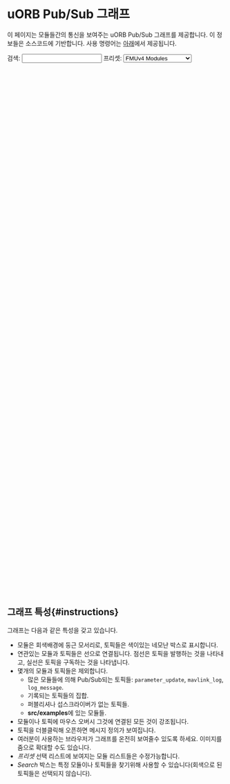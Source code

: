# uORB Pub/Sub 그래프

<!--
Note: this page is disabled for now, as the graph is too incomplete and requires support for uORB::Subscription, uORB::Publication and library code
-->

이 페이지는 모듈들간의 통신을 보여주는 uORB Pub/Sub 그래프를 제공합니다. 이 정보들은 소스코드에 기반합니다. 사용 명령어는 [아래](#instructions)에서 제공됩니다.

검색: <input id="search" type="text" /> 프리셋: <select id ="select-graph" name="select-graph"> <option value='graph_px4fmu-v4.json'>FMUv4 Modules</option> <option value='graph_px4fmu-v2.json'>FMUv2 Modules</option> <option value='graph_sitl.json'>SITL Modules</option> <option value='graph_runtime_sitl.json'>SITL Runtime Modules</option> <option value='graph_full.json'>All Modules</option> </select>   
<!-- use an absolute position to allow it to overflow to the left and the right -->
<svg width="1200" height="1200" style="position: absolute; left: -9999px; right: -9999px; margin: auto;"></svg>
<script src="https://d3js.org/d3.v4.min.js"></script>

<!-- the position of the svg is absolute, so we add a div with the necessary spacing -->

<div style="height: 1210px;"></div>

<script>

// the d3.js script might not yet be loaded (because it's not in <head>), so we
// wrap everything in a function and retry until d3 is available
function initializeGraph() {
    if (typeof d3 === 'undefined') {
        // try again later
        setTimeout(initializeGraph, 500);
        return;
    }


var graph_option = document.getElementById("select-graph");
var default_json_file = graph_option.value;
var minOpacity = 0.1; // opacity when a node/link is faded

/* search field: highlight all matching nodes on text change */
var g_filterText = "";
function searchTextChanged() {
    var textField = document.getElementById("search");
    var searchText = textField.value;
    var opacity = minOpacity;
    if (searchText == "" || document.activeElement != textField) {
        opacity = 1;
        g_filterText = "";
    } else {
        g_filterText = searchText;
    }

    /* change opacity */
    // TODO: call fade() instead?
    node.style("stroke-opacity", function(o) {
        thisOpacity = o.name.includes(searchText) ? 1 : opacity;
        this.setAttribute('fill-opacity', thisOpacity);
        return thisOpacity;
    });

    text.style("stroke-opacity", function(o) {
        thisOpacity = o.name.includes(searchText) ? 1 : opacity;
        this.setAttribute('fill-opacity', thisOpacity);
        return thisOpacity;
    });
    link.style("stroke-opacity", function(o) {
        return opacity;
    });
}
document.getElementById("search").addEventListener("keyup", searchTextChanged);
document.getElementById("search").addEventListener("focusout", searchTextChanged);
document.getElementById("search").addEventListener("focusin", searchTextChanged);
document.getElementById("select-graph").addEventListener("change", reloadSimulation);



var svg = d3.select("svg"),
    width = +svg.attr("width"),
    height = +svg.attr("height");


var collisionForce = rectCollide()
    .size(function (d) { return [d.width+10, d.height+6]; });

var boxForce = boundedBox()
    .bounds([[0, 0], [width, height]])
    .size(function (d) { return [d.width, d.height]; });

var simulation = d3.forceSimulation()
    .velocityDecay(0.3) // default: 0.4
    // alpha: initially 1, then reduced at each step, reducing the forces, so
    // that the simulation comes to a stop eventually
    .alphaMin(0.0001) // default: 0.001
    .alphaDecay(0.0428) // default: 0.0228
    //.alphaTarget(1) // enabling this will make sure the simulation never comes
    // to a stop (and the nodes will either keep fighting for their position, or
    // find an equilibrium)
    .force("link", d3.forceLink().id(function(d) { return d.id; })
    .distance(100)//.strength(0.02) // default: 30, 1 / Math.min(count(link.source), count(link.target));
        // distance: desired link distance
//      .iterations(1) // default: 1, greater = increased rigidity
    )
    .force("charge", d3.forceManyBody().strength(-250)) // decrease to make the
           // graph spread more (distance has a similar effect, but affects the
           // leaf nodes more)
    .force('box', boxForce) // keep the nodes inside the visible area
    .force('collision', collisionForce)
    .force("center", d3.forceCenter(width / 2, height / 2));

// SVG elements
var node = null;
var text = null;
var link = null;

function loadSimulation(json_file_name) {

    d3.json(json_file_name, function(error, graph) {
        if (error) throw error;

        // module filtering (does not remove 'orphaned' topics)
        /*
        var ignored_modules = ["mavlink", "commander"];
        for (var i = 0; i < ignored_modules.length; ++i) {
            var module_id = "m_"+ignored_modules[i];
            // links
            for (var j = 0; j < graph.links.length; ++j) {
                if (graph.links[j].source == module_id ||
                    graph.links[j].target == module_id) {
                    graph.links.splice(j, 1);
                    --j;
                }
            }
            // nodes
            for (var j = 0; j < graph.nodes.length; ++j) {
                if (graph.nodes[j].id == module_id) {
                    graph.nodes.splice(j, 1);
                    --j;
                }
            }
        }
        */

        // explanation for the following syntax: https://bost.ocks.org/mike/join/
        link = svg.append("g")
            .attr("class", "links")
            .selectAll("line")
            .data(graph.links)
            .enter().append("line")
            .attr("stroke-opacity", 0.7)
            .attr("stroke", function(d) { return d.color; })
            .style("stroke-dasharray", function(d) {
                if (d.style == "dashed") return "3, 3";
                return "1, 0";
            });

        var g = svg.append("g").selectAll("g").data(graph.nodes).enter().append("g");
        node = g.append("rect")
            // rounded corners (somewhat more expensive to render)
            .attr("rx", function(d) { return d.type == "module" ? 8 : 0; });

        text = g.append("text")
            .attr("class", "labels")
            .style("font-size", "12px")
            .attr("fill", function(d) { return "#fff"; })
            .attr("dy", ".35em")
            .attr("text-anchor", "middle")
            .text(function(d) { return d.name; })
            .on("mouseover", fadeAnimated(minOpacity))
            .on("mouseout", fadeAnimated(1))
            .on("dblclick", openLink);

        var paddingLeftRight = 18; // adjust the padding values depending on font and font size
        var paddingTopBottom = 5;

        svg.selectAll("text").each(function(d, i) {
            var curPaddingLeftRight = paddingLeftRight;
            var curPaddingTopBottom = paddingTopBottom;
            if (graph.nodes[i].type == "module") {
                curPaddingLeftRight *= 1.5;
                curPaddingTopBottom *= 1.5;
            }

            // get bounding box of text field and store it
            graph.nodes[i].width = this.getBBox().width+curPaddingLeftRight;
            graph.nodes[i].height = this.getBBox().height+curPaddingTopBottom;

            graph.nodes[i].vx = 0;
            graph.nodes[i].vy = 0;
        });


        simulation
            .nodes(graph.nodes)
            .on("tick", ticked);

        simulation.force("link")
            .links(graph.links);

        function ticked() {
            link
                .attr("x1", function(d) { return d.source.x; })
                .attr("y1", function(d) { return d.source.y; })
                .attr("x2", function(d) { return d.target.x; })
                .attr("y2", function(d) { return d.target.y; });

            text
                .attr("x", function(d) { return d.x; })
                .attr("y", function(d) { return d.y; });

            svg.selectAll("rect")
                .attr("x", function(d) { return d.x - d.width/2; })
                .attr("y", function(d) { return d.y - d.height/2;  })
                .attr("width", function(d) { return d.width; })
                .attr("height", function(d) { return d.height; })
                .attr("fill", function(d) { return d.color; });
        }

        // open the 'node.url' attribute in a new tab, if it exists
        function openLink(n) {
            if (typeof n.url !== 'undefined') {
                window.open(n.url, '_blank');
            }
        }


        // smooth fade in/out
        var animationTimer = null;
        var currentOpacity = 1;
        var destOpacity = 1;
        function fadeAnimated(opacity) {
            return function(d) {
                if (animationTimer != null)
                    animationTimer.stop();

                destOpacity = opacity;

                animationTimer = d3.interval(function(elapsed) {
                    var newOpacity = currentOpacity + (destOpacity-currentOpacity) * elapsed/300;
                    // check if we overshot the destination opacity
                    if ((currentOpacity - destOpacity) * (newOpacity - destOpacity) < 0) {
                        currentOpacity = destOpacity;
                    } else {
                        currentOpacity = newOpacity;
                    }
                    fade(currentOpacity)(d);
                    if (Math.abs(currentOpacity - destOpacity) < 0.005) {
                        animationTimer.stop();
                        animationTimer = null;
                    }
                }, 30);
            }
        }

        // mouse over functionality: fade the rest of the graph

        var linkedByIndex = {};
        graph.links.forEach(function(d) {
            linkedByIndex[d.source.index + "," + d.target.index] = 1;
        });
        function isConnected(a, b) {
            return linkedByIndex[a.index + "," + b.index] || linkedByIndex[b.index + "," + a.index] || a.index == b.index;
        }
        function fade(opacity) {
            return function(d) {
                /* The graph opacity is using the following behavior:
                 * - no filtering (g_filterText == ""):
                 *   - mouse hovers over a node: the node and it's connected
                 *     nodes are visible, the rest is faded
                 *   - else: all nodes and links are visible
                 * - filtering:
                 *   - all nodes matching the filter are always visible
                 *   - mouse hovers over a node: the connected nodes are visible
                 *   - no hovering: rest of the non-matching nodes are faded
                 *     (and all the links too)
                 */
                var invertedOpacity = (1+minOpacity) - opacity;
                if (g_filterText != "") {
                    // in case of filtering, the default is to fade non-matching
                    // nodes
                    opacity = minOpacity;
                }

                function nodeOpacity(o) {
                    if (g_filterText != "" && o.name.includes(g_filterText)) {
                        thisOpacity = 1; // always visible if filter matches
                    } else if (isConnected(d, o)) {
                        if (g_filterText == "") {
                            thisOpacity = 1; // connected w/o filtering -> show it
                        } else if (d.name.includes(g_filterText)) {
                            thisOpacity = invertedOpacity;
                        } else {
                            thisOpacity = opacity;
                        }
                    } else {
                        thisOpacity = opacity;
                    }

                    this.setAttribute('fill-opacity', thisOpacity);
                    return thisOpacity;
                }

                node.style("stroke-opacity", nodeOpacity);
                text.style("stroke-opacity", nodeOpacity);

                var linkOpacity = opacity;
                var linkOpacityConnected = 1;
                if (g_filterText != "") {
                    if (d.name.includes(g_filterText)) {
                        linkOpacityConnected = invertedOpacity;
                    } else {
                        linkOpacityConnected = minOpacity;
                    }
                    linkOpacity = minOpacity;
                }
                link.style("stroke-opacity", function(o) {
                    return o.source === d || o.target === d ?
                        linkOpacityConnected : linkOpacity;
                });
            };
        }

    });
}

function reloadSimulation(e) {
    json_file_name = e.target.value;
    console.log(json_file_name);
    d3.selectAll("svg > *").remove();
    loadSimulation(json_file_name);
    simulation.alpha(1).restart();
}

/* initial graph */
loadSimulation(default_json_file);


function rectCollide() {
    var nodes, sizes, masses;
    var size = constant([0, 0]);
    var strength = 0.3;
    var iterations = 20;

    function force() {
        var node, size, mass, xi, yi;
        var i = -1;
        while (++i < iterations) { iterate(); }

        function iterate() {
            var j = -1;
            var tree = d3.quadtree(nodes, xCenter, yCenter).visitAfter(prepare);

            while (++j < nodes.length) {
                node = nodes[j];
                size = sizes[j];
                mass = masses[j];
                xi = xCenter(node);
                yi = yCenter(node);

                tree.visit(apply);
            }
        }

        function apply(quad, x0, y0, x1, y1) {
            var data = quad.data;
            var xSize = (size[0] + quad.size[0]) / 2;
            var ySize = (size[1] + quad.size[1]) / 2;
            if (data) {
                if (data.index <= node.index) { return; }

                var x = xi - xCenter(data);
                var y = yi - yCenter(data);
                var xd = Math.abs(x) - xSize;
                var yd = Math.abs(y) - ySize;

                if (xd < 0 && yd < 0) {
                    var l = Math.sqrt(x * x + y * y);
                    var m = masses[data.index] / (mass + masses[data.index]);

                    if (l > 0.000001) {
                        if (xd > yd) {
                            node.vx -= (x *= xd / l * strength) * m;
                            data.vx += x * (1 - m);
                        } else {
                            node.vy -= (y *= yd / l * strength) * m;
                            data.vy += y * (1 - m);
                        }
                    }
                }
            }

            return x0 > xi + xSize || y0 > yi + ySize ||
                x1 < xi - xSize || y1 < yi - ySize;
        }

        function prepare(quad) {
            if (quad.data) {
                quad.size = sizes[quad.data.index];
            } else {
                quad.size = [0, 0];
                var i = -1;
                while (++i < 4) {
                    if (quad[i] && quad[i].size) {
                        quad.size[0] = Math.max(quad.size[0], quad[i].size[0]);
                        quad.size[1] = Math.max(quad.size[1], quad[i].size[1]);
                    }
                }
            }
        }
    }

    function xCenter(d) { return d.x + d.vx; }
    function yCenter(d) { return d.y + d.vy; }

    force.initialize = function (_) {
        sizes = (nodes = _).map(size);
        masses = sizes.map(function (d) { return d[0] * d[1] });
    }

    force.size = function (_) {
        return (arguments.length
            ? (size = typeof _ === 'function' ? _ : constant(_), force)
            : size);
    }

    force.strength = function (_) {
        return (arguments.length ? (strength = +_, force) : strength);
    }

    force.iterations = function (_) {
        return (arguments.length ? (iterations = +_, force) : iterations);
    }

    return force;
}

function boundedBox() {
    var nodes, sizes;
    var bounds;
    var size = constant([0, 0]);

    function force() {
        var node, size;
        var xi, x0, x1, yi, y0, y1;
        var i = -1;
        while (++i < nodes.length) {
            node = nodes[i];
            size = sizes[i];
            xi = node.x + node.vx;
            x0 = bounds[0][0] - (xi - size[0]/2);
            x1 = bounds[1][0] - (xi + size[0]/2);
            yi = node.y + node.vy;
            y0 = bounds[0][1] - (yi - size[1]/2);
            y1 = bounds[1][1] - (yi + size[1]/2);
            if (x0 > 0 || x1 < 0) {
                node.x += node.vx;
                node.vx = -node.vx;
                if (node.vx < x0) { node.x += x0 - node.vx; }
                if (node.vx > x1) { node.x += x1 - node.vx; }
            }
            if (y0 > 0 || y1 < 0) {
                node.y += node.vy;
                node.vy = -node.vy;
                if (node.vy < y0) { node.vy += y0 - node.vy; }
                if (node.vy > y1) { node.vy += y1 - node.vy; }
            }
        }
    }

    force.initialize = function (_) {
        sizes = (nodes = _).map(size);
    }

    force.bounds = function (_) {
        return (arguments.length ? (bounds = _, force) : bounds);
    }

    force.size = function (_) {
        return (arguments.length
            ? (size = typeof _ === 'function' ? _ : constant(_), force)
            : size);
    }

    return force;
}


function constant(_) {
    return function () { return _; }
}

} // initializeGraph()

initializeGraph();

</script>

 

## 그래프 특성{#instructions}

그래프는 다음과 같은 특성을 갖고 있습니다.

- 모듈은 회색배경에 둥근 모서리로, 토픽들은 색이있는 네모난 박스로 표시합니다.
- 연관있는 모듈과 토픽들은 선으로 연결됩니다. 점선은 토픽을 발행하는 것을 나타내고, 실선은 토픽을 구독하는 것을 나타냅니다.
- 몇개의 모듈과 토픽들은 제외합니다. 
  - 많은 모듈들에 의해 Pub/Sub되는 토픽들: `parameter_update`, `mavlink_log`, `log_message`.
  - 기록되는 토픽들의 집합.
  - 퍼블리셔나 섭스크라이버가 없는 토픽들.
  - **src/examples**에 있는 모듈들.
- 모듈이나 토픽에 마우스 오버시 그것에 연결된 모든 것이 강조됩니다.
- 토픽을 더블클릭해 오픈하면 메시지 정의가 보여집니다.
- 여러분이 사용하는 브라우저가 그래프를 온전히 보여줄수 있도록 하세요. 이미지를 줌으로 확대할 수도 있습니다.
- *프리셋* 선택 리스트에 보여지는 모듈 리스트들은 수정가능합니다.
- *Search* 박스는 특정 모듈이나 토픽들을 찾기위해 사용할 수 있습니다(회색으로 된 토픽들은 선택되지 않습니다).